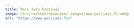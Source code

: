 ```yaml
---
title: Pori Jazz Festival
image: /src/content/showcase/_images/www.porijazz.fi.webp
url: "https://www.porijazz.fi/"
---
```

